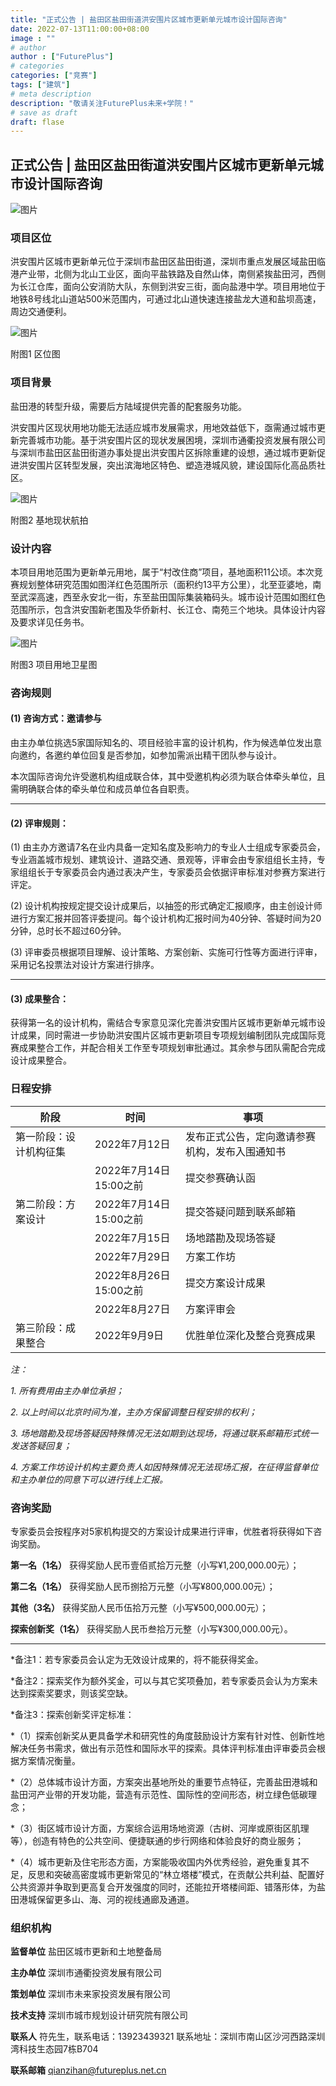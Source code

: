```yaml
---
title: "正式公告 | 盐田区盐田街道洪安围片区城市更新单元城市设计国际咨询"
date: 2022-07-13T11:00:00+08:00
image : ""
# author
author : ["FuturePlus"]
# categories
categories: ["竞赛"]
tags: ["建筑"]
# meta description
description: "敬请关注FuturePlus未来+学院！"
# save as draft
draft: flase
---
```


## 正式公告 | 盐田区盐田街道洪安围片区城市更新单元城市设计国际咨询

![图片](https://mmbiz.qpic.cn/sz_mmbiz_png/vicGLerYfHCKGicwKMrt7smjHTib8wrHTdh6g3q9HRrdeYibUbH090WtAaeQpQvdElBy3kb8yZ5aicKOMFwwxlPSYiaw/640?wx_fmt=png&wxfrom=5&wx_lazy=1&wx_co=1)



### 项目区位

洪安围片区城市更新单元位于深圳市盐田区盐田街道，深圳市重点发展区域盐田临港产业带，北侧为北山工业区，面向平盐铁路及自然山体，南侧紧挨盐田河，西侧为长江仓库，面向公安消防大队，东侧到洪安三街，面向盐港中学。项目用地位于地铁8号线北山道站500米范围内，可通过北山道快速连接盐龙大道和盐坝高速，周边交通便利。

![图片](https://mmbiz.qpic.cn/sz_mmbiz_png/vicGLerYfHCKGicwKMrt7smjHTib8wrHTdhhkIeibEUGHibiaqBANm9YFsx7kq5aHjh8JxqPW7FmKGz0CvYralbrvZuQ/640?wx_fmt=png&wxfrom=5&wx_lazy=1&wx_co=1)

附图1 区位图

 



### 项目背景

盐田港的转型升级，需要后方陆域提供完善的配套服务功能。

洪安围片区现状用地功能无法适应城市发展需求，用地效益低下，亟需通过城市更新完善城市功能。基于洪安围片区的现状发展困境，深圳市通衢投资发展有限公司与深圳市盐田区盐田街道办事处提出洪安围片区拆除重建的设想，通过城市更新促进洪安围片区转型发展，突出滨海地区特色、塑造港城风貌，建设国际化高品质社区。

![图片](https://mmbiz.qpic.cn/sz_mmbiz_png/vicGLerYfHCKGicwKMrt7smjHTib8wrHTdhBbeQrUzj58mGcWYJkIu2lZFiammDXrTp8t7attxsq09azHVfFJ0yWcg/640?wx_fmt=png&wxfrom=5&wx_lazy=1&wx_co=1)

附图2 基地现状航拍

 



### 设计内容

本项目用地范围为更新单元用地，属于“村改住商”项目，基地面积11公顷。本次竞赛规划整体研究范围如图洋红色范围所示（面积约13平方公里），北至亚婆地，南至武深高速，西至永安北一街，东至盐田国际集装箱码头。城市设计范围如图红色范围所示，包含洪安围新老围及华侨新村、长江仓、南苑三个地块。具体设计内容及要求详见任务书。

![图片](https://mmbiz.qpic.cn/sz_mmbiz_png/vicGLerYfHCKGicwKMrt7smjHTib8wrHTdhumoGGBZGickEw7101z81E4crrTwOEMLNK0huVPkdibzQebMBBqax99lw/640?wx_fmt=png&wxfrom=5&wx_lazy=1&wx_co=1)

附图3 项目用地卫星图

 



### 咨询规则

#### (1) 咨询方式：邀请参与

由主办单位挑选5家国际知名的、项目经验丰富的设计机构，作为候选单位发出意向邀约，各邀约单位回复是否参加，如参加需派出精干团队参与设计。

本次国际咨询允许受邀机构组成联合体，其中受邀机构必须为联合体牵头单位，且需明确联合体的牵头单位和成员单位各自职责。

---

#### (2) 评审规则：

(1) 由主办方邀请7名在业内具备一定知名度及影响力的专业人士组成专家委员会，专业涵盖城市规划、建筑设计、道路交通、景观等，评审会由专家组组长主持，专家组组长于专家委员会内通过表决产生，专家委员会依据评审标准对参赛方案进行评定。

(2) 设计机构按规定提交设计成果后，以抽签的形式确定汇报顺序，由主创设计师进行方案汇报并回答评委提问。每个设计机构汇报时间为40分钟、答疑时间为20分钟，总时长不超过60分钟。 

(3) 评审委员根据项目理解、设计策略、方案创新、实施可行性等方面进行评审，采用记名投票法对设计方案进行排序。

---

#### (3) 成果整合：

获得第一名的设计机构，需结合专家意见深化完善洪安围片区城市更新单元城市设计成果，同时需进一步协助洪安围片区城市更新项目专项规划编制团队完成国际竞赛成果整合工作，并配合相关工作至专项规划审批通过。其余参与团队需配合完成设计成果整合。

 

 

### 日程安排

| 阶段         | 时间         | 事项                                 |
| ---------------------- | ---------------------- | ---------------------------------------------- |
| 第一阶段：设计机构征集 | 2022年7月12日          | 发布正式公告，定向邀请参赛机构，发布入围通知书 |
|                        | 2022年7月14日15:00之前 | 提交参赛确认函                                 |
| 第二阶段：方案设计     | 2022年7月14日15:00之前 | 提交答疑问题到联系邮箱                         |
|                        | 2022年7月15日          | 场地踏勘及现场答疑                             |
|                        | 2022年7月29日          | 方案工作坊                                     |
|                        | 2022年8月26日15:00之前 | 提交方案设计成果                               |
|                        | 2022年8月27日          | 方案评审会                                     |
| 第三阶段：成果整合     | 2022年9月9日           | 优胜单位深化及整合竞赛成果                     |

*注：*

*1. 所有费用由主办单位承担；*

*2. 以上时间以北京时间为准，主办方保留调整日程安排的权利；*

*3. 场地踏勘及现场答疑因特殊情况无法如期到达现场，将通过联系邮箱形式统一发送答疑回复；*

*4. 方案工作坊设计机构主要负责人如因特殊情况无法现场汇报，在征得监督单位和主办单位的同意下可以进行线上汇报。*

 

 

### 咨询奖励

专家委员会按程序对5家机构提交的方案设计成果进行评审，优胜者将获得如下咨询奖励。

**第一名（1名）**
获得奖励人民币壹佰贰拾万元整（小写¥1,200,000.00元）；

**第二名（1名）**
获得奖励人民币捌拾万元整（小写¥800,000.00元）；

**其他（3名）**
获得奖励人民币伍拾万元整（小写¥500,000.00元）；

**探索创新奖（1名）**
获得奖励人民币叁拾万元整（小写¥300,000.00元）。

---

*备注1：若专家委员会认定为无效设计成果的，将不能获得奖金。

*备注2：探索奖作为额外奖金，可以与其它奖项叠加，若专家委员会认为方案未达到探索奖要求，则该奖空缺。

*备注3：探索创新奖评定标准：

*（1）探索创新奖从更具备学术和研究性的角度鼓励设计方案有针对性、创新性地解决任务书需求，做出有示范性和国际水平的探索。具体评判标准由评审委员会根据方案情况衡量。

*（2）总体城市设计方面，方案突出基地所处的重要节点特征，完善盐田港城和盐田河产业带的开发功能，营造有示范性、国际性的空间形态，树立绿色低碳理念；

*（3）街区城市设计方面，方案综合运用场地资源（古树、河岸或原街区肌理等），创造有特色的公共空间、便捷联通的步行网络和体验良好的商业服务；

*（4）城市更新及住宅形态方面，方案能吸收国内外优秀经验，避免重复其不足，反思和突破高密度城市更新常见的“林立塔楼”模式，在贡献公共利益、配置好公共资源并争取到更高复合开发强度的同时，还能拉开塔楼间距、错落形体，为盐田港城保留更多山、海、河的视线通廊及通道。

 

### 组织机构

**监督单位**
盐田区城市更新和土地整备局 

**主办单位**
深圳市通衢投资发展有限公司

**策划单位**
深圳市未来家投资发展有限公司

**技术支持**
深圳市城市规划设计研究院有限公司

**联系人**
符先生，联系电话：13923439321
联系地址：深圳市南山区沙河西路深圳湾科技生态园7栋B704

**联系邮箱**
[qianzihan@futureplus.net.cn](mailto:qianzihan@futureplus.net.cn)